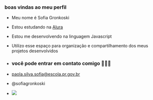 ### boas vindas ao meu perfil ###
- Meu nome é Sofia Gronkoski
- Estou estudando na [Alura](https://www.alura.com.br)
-  Estou me desenvolvendo na linguagem Javascript
- Utilizo esse espaço para organização e compartilhamento dos meus projetos desenvolvidos

- ### você pode entrar em contato comigo 🧚🏻‍♀️

- paola.silva.sofia@escola.pr.gov.br
- @sofiagronkoski

- ![](https://media.tenor.com/hwGiaH9YK9UAAAAM/kitty-kitten.gif)
